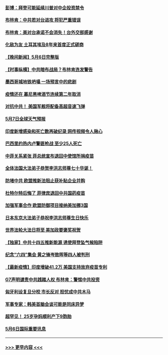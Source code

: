 #### [彭博：拜登可能延续川普对中企投资禁令](../pages/prog202/a103112701.md?t=05071451) 
#### [布林肯：中共若对台进攻 将犯严重错误](../pages/prog202/a103112653.md?t=05071451) 
#### [布林肯：美对台承诺不会消失！台外交部感谢](../pages/prog202/a103111829.md?t=05071451) 
#### [化敌为友 土耳其埃及8年来首度正式磋商](../pages/prog202/a103112612.md?t=05071451) 
#### [【晚间新闻】5月6日完整版](../pages/prog202/a103112555.md?t=05071451) 
#### [【时事纵横】中共暗布战局？布林肯连发警告](../pages/prog202/a103112517.md?t=05071451) 
#### [墨西哥城地铁坍塌 一场预言中的悲剧](../pages/prog202/a103111679.md?t=05071451) 
#### [疫情还在 慕尼黑啤酒节连续第二年取消](../pages/prog202/a103110762.md?t=05071451) 
#### [对抗中共！ 美国军舰将配备高超音速飞弹](../pages/prog202/a103112006.md?t=05071451) 
#### [5月7日全球天气预报](../pages/prog202/a103112454.md?t=05071451) 
#### [印度新增感染和死亡数再破纪录 网传视频令人揪心](../pages/prog202/a103112342.md?t=05071451) 
#### [巴西里约热内卢警匪枪战 至少25人死亡](../pages/prog202/a103112412.md?t=05071451) 
#### [中菲关系紧张 菲总统宣布退回中使馆所捐疫苗](../pages/prog202/a103112325.md?t=05071451) 
#### [全体法国大法弟子恭贺李洪志师尊七十华诞！](../pages/prog202/a103112374.md?t=05071451) 
#### [防堵中共 欧盟推新法阻止获补贴企业并购](../pages/prog202/a103112326.md?t=05071451) 
#### [杜特尔特后悔了 菲律宾退回中共国药疫苗](../pages/prog202/a103112356.md?t=05071451) 
#### [加强军事合作 欧盟防御项目接纳美加挪3国](../pages/prog202/a103112134.md?t=05071451) 
#### [日本东京大法弟子恭祝李洪志师尊生日快乐](../pages/prog202/a103112305.md?t=05071451) 
#### [世界法轮大法日将至 美加政要褒奖祝贺](../pages/prog202/a103112218.md?t=05071451) 
#### [【独家】中共十四五推新能源 诱使拜登坠气候陷阱](../pages/prog202/a103112239.md?t=05071451) 
#### [纪念“六四”集会 黄之锋岑敖晖等四人被判刑](../pages/prog202/a103112241.md?t=05071451) 
#### [【最新疫情】印度增破41.2万 美国支持放弃疫苗专利](../pages/prog202/a103112243.md?t=05071451) 
#### [G7声明谴责中共践踏人权 布林肯：警惕中共投资](../pages/prog202/a103112201.md?t=05071451) 
#### [匈牙利设复旦分校 市长反对 担忧成中共木马](../pages/prog202/a103112179.md?t=05071451) 
#### [军事专家：韩美首脑会谈可能是同床异梦](../pages/prog202/a103112141.md?t=05071451) 
#### [超罕见！ 25岁孕妈顺利产下9胞胎](../pages/prog202/a103111915.md?t=05071451) 
#### [5月6日国际重要讯息](../pages/prog202/a103111965.md?t=05071451) 

----
#### [ >>> 更早内容 <<< ](../indexes/prog202-earlier.md)
